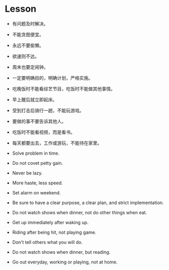 # Lesson

- 有问题及时解决。
- 不能贪图便宜。
- 永远不要偷懒。
- 欲速则不达。
- 周末也要定闹钟。
- 一定要明确目的，明确计划，严格实施。
- 吃晚饭时不能看综艺节目，吃饭时不能做其他事情。
- 早上醒后就立即起床。
- 受到打击后骑行一趟，不能玩游戏。
- 要做的事不要告诉其他人。
- 吃饭时不能看视频，而是看书。
- 每天都要出去，工作或游玩，不能待在家里。

- Solve problem in time.
- Do not covet petty gain.
- Never be lazy.
- More haste, less speed.
- Set alarm on weekend.
- Be sure to have a clear purpose, a clear plan, and strict implementation.
- Do not watch shows when dinner, not do other things when eat.
- Get up immediately after waking up.
- Riding after being hit, not playing game.
- Don't tell others what you will do.
- Do not watch shows when dinner, but reading.
- Go out everyday, working or playing, not at home.
